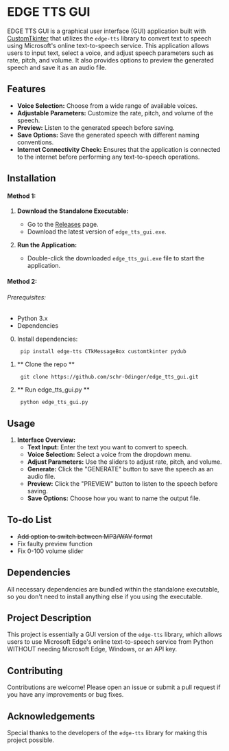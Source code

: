 # EDGE TTS GUI

EDGE TTS GUI is a graphical user interface (GUI) application built with [CustomTkinter](https://github.com/tomschimansky/customtkinter) that utilizes the `edge-tts` library to convert text to speech using Microsoft's online text-to-speech service. This application allows users to input text, select a voice, and adjust speech parameters such as rate, pitch, and volume. It also provides options to preview the generated speech and save it as an audio file.

## Features

- **Voice Selection:** Choose from a wide range of available voices.
- **Adjustable Parameters:** Customize the rate, pitch, and volume of the speech.
- **Preview:** Listen to the generated speech before saving.
- **Save Options:** Save the generated speech with different naming conventions.
- **Internet Connectivity Check:** Ensures that the application is connected to the internet before performing any text-to-speech operations.

## Installation

#### Method 1:

1. **Download the Standalone Executable:**
    - Go to the [Releases](https://github.com/schr-0dinger/edge_tts_gui/releases) page.
    - Download the latest version of `edge_tts_gui.exe`.

2. **Run the Application:**
    - Double-click the downloaded `edge_tts_gui.exe` file to start the application.


#### Method 2:

###### Prerequisites:

- Python 3.x
- Dependencies

0. Install dependencies:

        pip install edge-tts CTkMessageBox customtkinter pydub
    

1. ** Clone the repo **

        git clone https://github.com/schr-0dinger/edge_tts_gui.git

2. ** Run edge_tts_gui.py ** 

        python edge_tts_gui.py
    

## Usage

1. **Interface Overview:**
    - **Text Input:** Enter the text you want to convert to speech.
    - **Voice Selection:** Select a voice from the dropdown menu.
    - **Adjust Parameters:** Use the sliders to adjust rate, pitch, and volume.
    - **Generate:** Click the "GENERATE" button to save the speech as an audio file.
    - **Preview:** Click the "PREVIEW" button to listen to the speech before saving.
    - **Save Options:** Choose how you want to name the output file.

## To-do List

- ~~Add option to switch between MP3/WAV format~~
- Fix faulty preview function
- Fix 0-100 volume slider

## Dependencies

All necessary dependencies are bundled within the standalone executable, so you don't need to install anything else if you using the executable.

## Project Description

This project is essentially a GUI version of the `edge-tts` library, which allows users to use Microsoft Edge's online text-to-speech service from Python WITHOUT needing Microsoft Edge, Windows, or an API key.

## Contributing

Contributions are welcome! Please open an issue or submit a pull request if you have any improvements or bug fixes.
      
## Acknowledgements

Special thanks to the developers of the `edge-tts` library for making this project possible.

